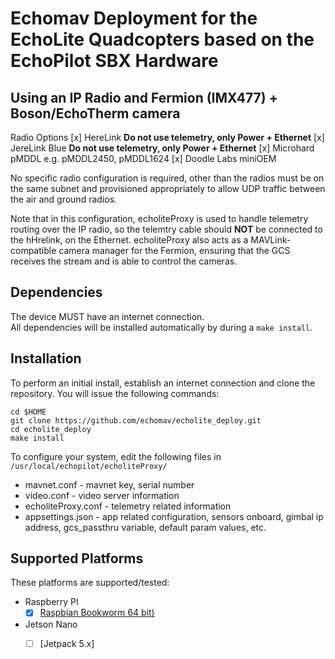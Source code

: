 # Echomav Deployment for the EchoLite Quadcopters based on the EchoPilot SBX Hardware 

## Using an IP Radio and Fermion (IMX477) + Boson/EchoTherm camera
Radio Options
[x] HereLink **Do not use telemetry, only Power + Ethernet**
[x] JereLink Blue **Do not use telemetry, only Power + Ethernet**
[x] Microhard pMDDL e.g. pMDDL2450, pMDDL1624
[x] Doodle Labs miniOEM

No specific radio configuration is required, other than the radios must be on the same subnet and provisioned appropriately to allow UDP traffic between the air and ground radios.  

Note that in this configuration, echoliteProxy is used to handle telemetry routing over the IP radio, so the telemtry cable should **NOT** be connected to the hHrelink, on the Ethernet. echoliteProxy also acts as a MAVLink-compatible camera manager for the Fermion, ensuring that the GCS receives the stream and is able to control the cameras.

## Dependencies

The device MUST have an internet connection.  
All dependencies will be installed automatically by during a `make install`.

## Installation

To perform an initial install, establish an internet connection and clone the repository.
You will issue the following commands:
```
cd $HOME
git clone https://github.com/echomav/echolite_deploy.git
cd echolite_deploy
make install
```

To configure your system, edit the following files in `/usr/local/echopilot/echoliteProxy/`  
- mavnet.conf - mavnet key, serial number    
- video.conf - video server information  
- echoliteProxy.conf - telemetry related information
- appsettings.json - app related configuration, sensors onboard, gimbal ip address, gcs_passthru variable, default param values, etc.  

## Supported Platforms
These platforms are supported/tested:


 * Raspberry PI
   - [x] [Raspbian Bookworm 64 bit)](https://www.raspberrypi.org/downloads/raspbian/)
 * Jetson Nano
   - [ ] [Jetpack 5.x]

